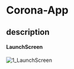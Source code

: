 # Corona-App


## description
#### LaunchScreen
![1_LaunchScreen](https://user-images.githubusercontent.com/71763688/94066691-1c2cdc80-fded-11ea-8c75-836e10f0a9a8.png)
